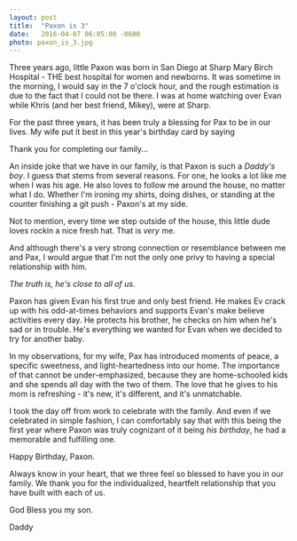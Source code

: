 ```yaml
---
layout: post
title:  "Paxon is 3"
date:   2016-04-07 06:05:00 -0600
photo: paxon_is_3.jpg
---
```


Three years ago, little Paxon was born in San Diego at Sharp Mary Birch Hospital - THE best hospital for women and newborns. It was sometime in the morning, I would say in the 7 o'clock hour, and the rough estimation is due to the fact that I could not be there. I was at home watching over Evan while Khris (and her best friend, Mikey), were at Sharp.

For the past three years, it has been truly a blessing for Pax to be in our lives. My wife put it best in this year's birthday card by saying

<span class="quote">Thank you for completing our family...</span>

An inside joke that we have in our family, is that Paxon is such a *Daddy's boy*. I guess that stems from several reasons. For one, he looks a lot like me when I was his age. He also loves to follow me around the house, no matter what I do. Whether I'm ironing my shirts, doing dishes, or standing at the counter finishing a git push - Paxon's at my side.

Not to mention, every time we step outside of the house, this little dude loves rockin a nice fresh hat. That is *very* me.

And although there's a very strong connection or resemblance between me and Pax, I would argue that I'm not the only one privy to having a special relationship with him.

*The truth is, he's close to all of us.*

Paxon has given Evan his first true and only best friend. He makes Ev crack up with his odd-at-times behaviors and supports Evan's make believe activities every day. He protects his brother, he checks on him when he's sad or in trouble. He's everything we wanted for Evan when we decided to try for another baby.

In my observations, for my wife, Pax has introduced moments of peace, a specific sweetness, and light-heartedness into our home. The importance of that cannot be under-emphasized, because they are home-schooled kids and she spends all day with the two of them. The love that he gives to his mom is refreshing - it's new, it's different, and it's unmatchable. 

I took the day off from work to celebrate with the family. And even if we celebrated in simple fashion, I can comfortably say that with this being the first year where Paxon was truly cognizant of it being *his birthday*, he had a memorable and fulfilling one.

Happy Birthday, Paxon.

Always know in your heart, that we three feel so blessed to have you in our family. We thank you for the individualized, heartfelt relationship that you have built with each of us.

God Bless you my son.


Daddy


